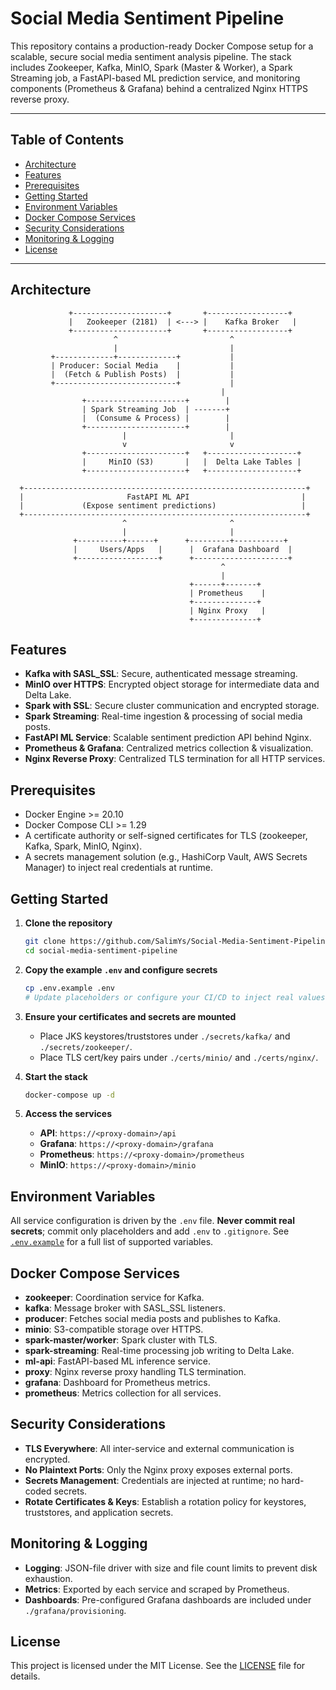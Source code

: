 # Social Media Sentiment Pipeline

This repository contains a production-ready Docker Compose setup for a scalable, secure social media sentiment analysis pipeline. The stack includes Zookeeper, Kafka, MinIO, Spark (Master & Worker), a Spark Streaming job, a FastAPI-based ML prediction service, and monitoring components (Prometheus & Grafana) behind a centralized Nginx HTTPS reverse proxy.

---

## Table of Contents

* [Architecture](#architecture)
* [Features](#features)
* [Prerequisites](#prerequisites)
* [Getting Started](#getting-started)
* [Environment Variables](#environment-variables)
* [Docker Compose Services](#docker-compose-services)
* [Security Considerations](#security-considerations)
* [Monitoring & Logging](#monitoring--logging)
* [License](#license)

---

## Architecture

```text
             +---------------------+       +------------------+
             |   Zookeeper (2181)  | <---> |    Kafka Broker   |
             +---------------------+       +------------------+
                       ^                         ^
                       |                         |
         +-------------+-------------+           |
         | Producer: Social Media    |           |
         |  (Fetch & Publish Posts)  |           |
         +---------------------------+           |
                                               |
                +----------------------+        |
                | Spark Streaming Job  | -------+
                |  (Consume & Process) |        |
                +----------------------+        |
                         |                       |
                         v                       v
                +----------------------+   +--------------------+
                |     MinIO (S3)       |   |  Delta Lake Tables |
                +----------------------+   +--------------------+

  +---------------------------------------------------------------+
  |                       FastAPI ML API                         |
  |             (Expose sentiment predictions)                   |
  +---------------------------------------------------------------+
                         ^                       ^
                         |                       |
              +----------+------+      +---------+-----------+
              |     Users/Apps   |      |  Grafana Dashboard  |
              +------------------+      +---------------------+
                                               ^
                                               |
                                        +------+-------+
                                        | Prometheus    |
                                        +--------------+
                                        | Nginx Proxy   |
                                        +--------------+

```

## Features

* **Kafka with SASL\_SSL**: Secure, authenticated message streaming.
* **MinIO over HTTPS**: Encrypted object storage for intermediate data and Delta Lake.
* **Spark with SSL**: Secure cluster communication and encrypted storage.
* **Spark Streaming**: Real-time ingestion & processing of social media posts.
* **FastAPI ML Service**: Scalable sentiment prediction API behind Nginx.
* **Prometheus & Grafana**: Centralized metrics collection & visualization.
* **Nginx Reverse Proxy**: Centralized TLS termination for all HTTP services.

## Prerequisites

* Docker Engine >= 20.10
* Docker Compose CLI >= 1.29
* A certificate authority or self-signed certificates for TLS (zookeeper, Kafka, Spark, MinIO, Nginx).
* A secrets management solution (e.g., HashiCorp Vault, AWS Secrets Manager) to inject real credentials at runtime.

## Getting Started

1. **Clone the repository**

   ```bash
   git clone https://github.com/SalimYs/Social-Media-Sentiment-Pipeline.git
   cd social-media-sentiment-pipeline
   ```

2. **Copy the example `.env` and configure secrets**

   ```bash
   cp .env.example .env
   # Update placeholders or configure your CI/CD to inject real values
   ```

3. **Ensure your certificates and secrets are mounted**

   * Place JKS keystores/truststores under `./secrets/kafka/` and `./secrets/zookeeper/`.
   * Place TLS cert/key pairs under `./certs/minio/` and `./certs/nginx/`.

4. **Start the stack**

   ```bash
   docker-compose up -d
   ```

5. **Access the services**

   * **API**: `https://<proxy-domain>/api`
   * **Grafana**: `https://<proxy-domain>/grafana`
   * **Prometheus**: `https://<proxy-domain>/prometheus`
   * **MinIO**: `https://<proxy-domain>/minio`

## Environment Variables

All service configuration is driven by the `.env` file.
**Never commit real secrets**; commit only placeholders and add `.env` to `.gitignore`.
See [`.env.example`](./.env.example) for a full list of supported variables.

## Docker Compose Services

* **zookeeper**: Coordination service for Kafka.
* **kafka**: Message broker with SASL\_SSL listeners.
* **producer**: Fetches social media posts and publishes to Kafka.
* **minio**: S3-compatible storage over HTTPS.
* **spark-master/worker**: Spark cluster with TLS.
* **spark-streaming**: Real-time processing job writing to Delta Lake.
* **ml-api**: FastAPI-based ML inference service.
* **proxy**: Nginx reverse proxy handling TLS termination.
* **grafana**: Dashboard for Prometheus metrics.
* **prometheus**: Metrics collection for all services.

## Security Considerations

* **TLS Everywhere**: All inter-service and external communication is encrypted.
* **No Plaintext Ports**: Only the Nginx proxy exposes external ports.
* **Secrets Management**: Credentials are injected at runtime; no hard-coded secrets.
* **Rotate Certificates & Keys**: Establish a rotation policy for keystores, truststores, and application secrets.

## Monitoring & Logging

* **Logging**: JSON-file driver with size and file count limits to prevent disk exhaustion.
* **Metrics**: Exported by each service and scraped by Prometheus.
* **Dashboards**: Pre-configured Grafana dashboards are included under `./grafana/provisioning`.

## License

This project is licensed under the MIT License. See the [LICENSE](./LICENSE) file for details.
